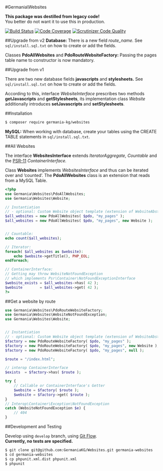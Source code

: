 #Germania\Websites

**This package was destilled from legacy code!**   
You better do not want it to use this in production.

[![Build Status](https://travis-ci.org/GermaniaKG/Websites.svg?branch=master)](https://travis-ci.org/GermaniaKG/Websites)
[![Code Coverage](https://scrutinizer-ci.com/g/GermaniaKG/Websites/badges/coverage.png?b=master)](https://scrutinizer-ci.com/g/GermaniaKG/Websites/?branch=master)
[![Scrutinizer Code Quality](https://scrutinizer-ci.com/g/GermaniaKG/Websites/badges/quality-score.png?b=master)](https://scrutinizer-ci.com/g/GermaniaKG/Websites/?branch=master)

##Upgrade from v2
**Database:** There is a new field *route_name.* See `sql/install.sql.txt` on how to create or add the fields. 

Classes **PdoAllWebsites** and **PdoRouteWebsiteFactory:** Passing the pages table name to  constructor is now mandatory.



##Upgrade from v1

There are two new database fields **javascripts** and **stylesheets.** See `sql/install.sql.txt` on how to create or add the fields. 

According to this, interface *WebsiteInterface* prescribes two methods **getJavascripts** and **getStylesheets**, its implementation class *Website* additionally introduces **setJavascripts** and **setStylesheets**.


##Installation

```bash
$ composer require germania-kg/websites
```

**MySQL:** When working with database, create your tables using the CREATE TABLE statements in `sql/install.sql.txt`.


##All Websites

The interface **WebsitesInterface** extends *IteratorAggregate, Countable* and the [PSR-11](https://github.com/php-fig/container) *ContainerInterface.* 

Class **Websites** implements *WebsitesInterface* and thus can be iterated over and ‘counted’. The **PdoAllWebsites** class is an extension that reads from a MySQL Table. 

```php
<?php
use Germania\Websites\PdoAllWebsites;
use Germania\Websites\Website;

// Instantiation
// - optional: Custom Website object template (extension of WebsiteAbstract)
$all_websites = new PdoAllWebsites( $pdo, "my_pages" );
$all_websites = new PdoAllWebsites( $pdo, "my_pages", new Website );


// Countable:
echo count($all_websites);

// Iterator:
foreach( $all_websites as $website):
	echo $website->getTitle(), PHP_EOL;
endforeach;

// ContainerInterface:
// Getting may throw WebsiteNotFoundException
// which implements Psr\Container\NotFoundExceptionInterface
$website_exists = $all_websites->has( 42 );
$website        = $all_websites->get( 42 );
?>
```


##Get a website by route

```php
use Germania\Websites\PdoRouteWebsiteFactory;
use Germania\Websites\WebsiteNotFoundException;
use Germania\Websites\Website;


// Instantiation
// - optional: Custom Website object template (extension of WebsiteAbstract)
$factory = new PdoRouteWebsiteFactory( $pdo, "my_pages" );
$factory = new PdoRouteWebsiteFactory( $pdo, "my_pages", new Website );
$factory = new PdoRouteWebsiteFactory( $pdo, "my_pages", null );

$route = "/index.html";

// interop ContainerInterface
$exists  = $factory->has( $route );

try { 
	// Callable or ContainerInterface's Getter
	$website = $factory( $route ); 
	$website = $factory->get( $route ); 
}
// Interop\Container\Exception\NotFoundException
catch (WebsiteNotFoundException $e) {
	// 404
}
```



##Development and Testing

Develop using `develop` branch, using [Git Flow](https://github.com/nvie/gitflow).   
**Currently, no tests are specified.**

```bash
$ git clone git@github.com:GermaniaKG/Websites.git germania-websites
$ cd germania-websites
$ cp phpunit.xml.dist phpunit.xml
$ phpunit
```
